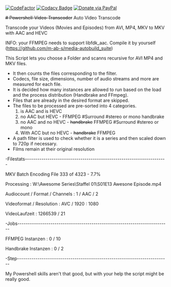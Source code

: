 [![CodeFactor](https://www.codefactor.io/repository/github/maximus1/powershell-video-transcoder/badge/main)](https://www.codefactor.io/repository/github/maximus1/powershell-video-transcoder/overview/main)
[![Codacy Badge](https://app.codacy.com/project/badge/Grade/0ec11745ed0c4e268fa6fd2316f53b57)](https://app.codacy.com/gh/Maximus1/Powershell-Video-Transcoder/dashboard?utm_source=gh&utm_medium=referral&utm_content=&utm_campaign=Badge_grade)
[![Donate via PayPal](https://img.shields.io/badge/Donate-PayPal-blue.svg)](https://www.paypal.com/donate/?hosted_button_id=NLQMQSQB7Y79N)

~~# Powershell-Video-Transcoder~~
Auto Video Transcode

Transcode your Videos (Movies and Episodes) from AVI, MP4, MKV to MKV with AAC and HEVC

INFO: your FFMPEG needs to support libfdk_aac. Compile it by yourself (https://github.com/m-ab-s/media-autobuild_suite)

This Script lets you choose a Folder and scanns recursive for AVI MP4 and MKV files.

- It then counts the files corresponding to the filter.
- Codecs, file size, dimensions, number of audio streams and more are measured for each file.
- It is decided how many instances are allowed to run based on the load and the process distribution (Handbrake and FFmpeg).
- Files that are already in the desired format are skipped.
- The files to be processed are pre-sorted into 4 categories.
  1. is AAC and is HEVC
  2. no AAC but HEVC - FFMPEG
    #Surround
    #stereo or mono
    handbrake
  3. no AAC and no HEVC - ~~handbrake~~ FFMPEG
    #Surround
    #stereo or mono
  4. With ACC but no HEVC - ~~handbrake~~ FFMPEG
- A path filter is used to check whether it is a series and then scaled down to 720p if necessary.
- Films remain at their original resolution



-Filestats---------------------------------------------------------------------

MKV Batch Encoding File 333 of 4323 - 7.7%

Processing : W:\Awesome Series\Staffel 01\S01E13 Awesone Episode.mp4

Audiocount / Format / Channels : 1 / AAC / 2

Videoformat / Resolution : AVC / 1920 : 1080

VideoLaufzeit : 1266539 / 21

-Jobs--------------------------------------------------------------------------

FFMPEG Instanzen : 0 / 10

Handbrake Instanzen : 0 / 2

-Step--------------------------------------------------------------------------

My Powershell skills aren't that good, but with your help the script might be really good.
